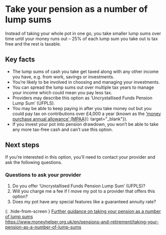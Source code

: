 # Take your pension as a number of lump sums

Instead of taking your whole pot in one go, you take smaller lump sums over time until your money runs out – 25% of each lump sum you take out is tax free and the rest is taxable.

## Key facts

* The lump sums of cash you take get taxed along with any other income you have, e.g. from work, savings or investments.
* You’re likely to be involved in choosing and managing your investments.
* You can spread the lump sums out over multiple tax years to manage your income which could mean you pay less tax.
* Providers may describe this option as ‘Uncrystallised Funds Pension Lump Sum’ (UFPLS).
* You may be able to keep paying in after you take money out but you could pay tax on contributions over £4,000 a year (known as the [‘money purchase annual allowance’ (MPAA)](https://www.gov.uk/tax-on-your-private-pension/annual-allowance#lower-allowance-if-you-take-money-from-a-pension-pot){: target="_blank"}).
* If you invest your pot into pension drawdown, you won’t be able to take any more tax-free cash and can’t use this option.

## Next steps

If you’re interested in this option, you’ll need to contact your provider and ask the following questions.

### Questions to ask your provider

1. Do you offer ‘Uncrystallised Funds Pension Lump Sum’ (UFPLS)?
2. Will you charge me a fee if I move my pot to a provider that offers this option?
3. Does my pot have any special features like a guaranteed annuity rate?

{: .hide-from-screen }
[Further guidance on taking your pension as a number of lump sums](https://www.moneyhelper.org.uk/en/pensions-and-retirement/taking-your-pension-as-a-number-of-lump-sums)<br>
https://www.moneyhelper.org.uk/en/pensions-and-retirement/taking-your-pension-as-a-number-of-lump-sums
